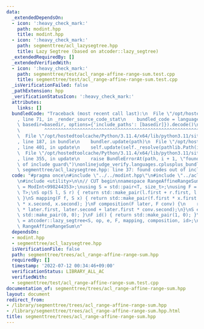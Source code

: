 ```yaml
---
data:
  _extendedDependsOn:
  - icon: ':heavy_check_mark:'
    path: modint.hpp
    title: modint.hpp
  - icon: ':heavy_check_mark:'
    path: segmenttree/acl_lazysegtree.hpp
    title: Lazy Segtree (based on atcoder::lazy_segtree)
  _extendedRequiredBy: []
  _extendedVerifiedWith:
  - icon: ':heavy_check_mark:'
    path: segmenttree/test/acl_range-affine-range-sum.test.cpp
    title: segmenttree/test/acl_range-affine-range-sum.test.cpp
  _isVerificationFailed: false
  _pathExtension: hpp
  _verificationStatusIcon: ':heavy_check_mark:'
  attributes:
    links: []
  bundledCode: "Traceback (most recent call last):\n  File \"/opt/hostedtoolcache/Python/3.11.4/x64/lib/python3.11/site-packages/onlinejudge_verify/documentation/build.py\"\
    , line 71, in _render_source_code_stat\n    bundled_code = language.bundle(stat.path,\
    \ basedir=basedir, options={'include_paths': [basedir]}).decode()\n          \
    \         ^^^^^^^^^^^^^^^^^^^^^^^^^^^^^^^^^^^^^^^^^^^^^^^^^^^^^^^^^^^^^^^^^^^^^^^^^^^^^^^^^\n\
    \  File \"/opt/hostedtoolcache/Python/3.11.4/x64/lib/python3.11/site-packages/onlinejudge_verify/languages/cplusplus.py\"\
    , line 187, in bundle\n    bundler.update(path)\n  File \"/opt/hostedtoolcache/Python/3.11.4/x64/lib/python3.11/site-packages/onlinejudge_verify/languages/cplusplus_bundle.py\"\
    , line 401, in update\n    self.update(self._resolve(pathlib.Path(included), included_from=path))\n\
    \  File \"/opt/hostedtoolcache/Python/3.11.4/x64/lib/python3.11/site-packages/onlinejudge_verify/languages/cplusplus_bundle.py\"\
    , line 355, in update\n    raise BundleErrorAt(path, i + 1, \"found codes out\
    \ of include guard\")\nonlinejudge_verify.languages.cplusplus_bundle.BundleErrorAt:\
    \ segmenttree/acl_lazysegtree.hpp: line 37: found codes out of include guard\n"
  code: "#pragma once\n#include \"../../modint.hpp\"\n#include \"../acl_lazysegtree.hpp\"\
    \n#include <utility>\n\n// CUT begin\nnamespace RangeAffineRangeSum {\nusing T\
    \ = ModInt<998244353>;\nusing S = std::pair<T, size_t>;\nusing F = std::pair<T,\
    \ T>;\nS op(S l, S r) { return std::make_pair(l.first + r.first, l.second + r.second);\
    \ }\nS mapping(F f, S x) { return std::make_pair(f.first * x.first + f.second\
    \ * x.second, x.second); }\nF composition(F later, F conv) {\n    return std::make_pair(conv.first\
    \ * later.first, later.second + later.first * conv.second);\n}\nS e() { return\
    \ std::make_pair(0, 0); }\nF id() { return std::make_pair(1, 0); }\nusing segtree\
    \ = atcoder::lazy_segtree<S, op, e, F, mapping, composition, id>;\n}; // namespace\
    \ RangeAffineRangeSum\n"
  dependsOn:
  - modint.hpp
  - segmenttree/acl_lazysegtree.hpp
  isVerificationFile: false
  path: segmenttree/trees/acl_range-affine-range-sum.hpp
  requiredBy: []
  timestamp: '2022-07-12 00:34:46+09:00'
  verificationStatus: LIBRARY_ALL_AC
  verifiedWith:
  - segmenttree/test/acl_range-affine-range-sum.test.cpp
documentation_of: segmenttree/trees/acl_range-affine-range-sum.hpp
layout: document
redirect_from:
- /library/segmenttree/trees/acl_range-affine-range-sum.hpp
- /library/segmenttree/trees/acl_range-affine-range-sum.hpp.html
title: segmenttree/trees/acl_range-affine-range-sum.hpp
---
```

